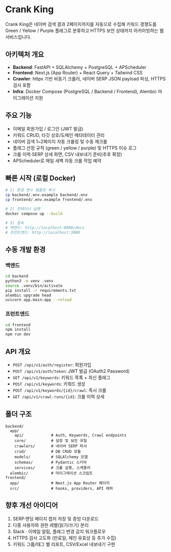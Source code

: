 # Crank King

Crank King은 네이버 검색 결과 2페이지까지를 자동으로 수집해 키워드 경쟁도를 Green / Yellow / Purple 플래그로 분류하고 HTTPS 보안 상태까지 아카이빙하는 웹 서비스입니다.

## 아키텍처 개요
- **Backend**: FastAPI + SQLAlchemy + PostgreSQL + APScheduler
- **Frontend**: Next.js (App Router) + React Query + Tailwind CSS
- **Crawler**: httpx 기반 비동기 크롤러, 네이버 SERP JSON payload 파싱, HTTPS 검사 포함
- **Infra**: Docker Compose (PostgreSQL / Backend / Frontend), Alembic 마이그레이션 지원

## 주요 기능
- 이메일 회원가입 / 로그인 (JWT 발급)
- 키워드 CRUD, 타깃 상호/도메인 메타데이터 관리
- 네이버 검색 1~2페이지 자동 크롤링 및 수동 재크롤
- 플래그 산정 규칙 (green / yellow / purple) 및 HTTPS 이슈 로그
- 크롤 이력·SERP 상세 화면, CSV 내보내기 준비(추후 확장)
- APScheduler로 매일 새벽 자동 크롤 작업 예약

## 빠른 시작 (로컬 Docker)
```bash
# 1) 환경 변수 템플릿 복사
cp backend/.env.example backend/.env
cp frontend/.env.example frontend/.env

# 2) 컨테이너 실행
docker compose up --build

# 3) 접속
# 백엔드: http://localhost:8000/docs
# 프런트엔드: http://localhost:3000
```

## 수동 개발 환경
### 백엔드
```bash
cd backend
python3 -m venv .venv
source .venv/bin/activate
pip install -r requirements.txt
alembic upgrade head
uvicorn app.main:app --reload
```

### 프런트엔드
```bash
cd frontend
npm install
npm run dev
```

## API 개요
- `POST /api/v1/auth/register`: 회원가입
- `POST /api/v1/auth/token`: JWT 발급 (OAuth2 Password)
- `GET /api/v1/keywords`: 키워드 목록 + 최신 플래그
- `POST /api/v1/keywords`: 키워드 생성
- `POST /api/v1/keywords/{id}/crawl`: 즉시 크롤
- `GET /api/v1/crawl-runs/{id}`: 크롤 이력 상세

## 폴더 구조
```
backend/
  app/
    api/            # Auth, Keywords, Crawl endpoints
    core/           # 설정 및 보안 유틸
    crawlers/       # 네이버 SERP 파서
    crud/           # DB CRUD 모듈
    models/         # SQLAlchemy 모델
    schemas/        # Pydantic 스키마
    services/       # 크롤 실행, 스케줄러
  alembic/          # 마이그레이션 스크립트
frontend/
  app/              # Next.js App Router 페이지
  src/              # hooks, providers, API 래퍼
```

## 향후 개선 아이디어
1. SERP·랜딩 페이지 캡처 저장 및 증빙 다운로드
2. 다중 사용자와 권한 레벨(읽기/쓰기) 분리
3. Slack · 이메일 알림, 플래그 변경 감지 워크플로우
4. HTTPS 검사 고도화 (만료일, 체인 유효성 등 추가 수집)
5. 키워드 그룹/태그 별 리포트, CSV/Excel 내보내기 구현
